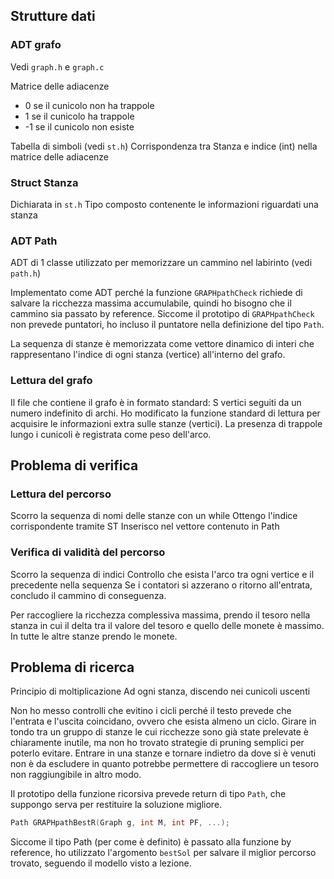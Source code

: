 ## Strutture dati

### ADT grafo

Vedi `graph.h` e `graph.c`

Matrice delle adiacenze
- 0 se il cunicolo non ha trappole
- 1 se il cunicolo ha trappole
- -1 se il cunicolo non esiste

Tabella di simboli (vedi `st.h`)
Corrispondenza tra Stanza e indice (int) nella matrice delle adiacenze

### Struct Stanza

Dichiarata in `st.h`
Tipo composto contenente le informazioni riguardati una stanza

### ADT Path

ADT di 1 classe utilizzato per memorizzare un cammino nel labirinto (vedi `path.h`)

Implementato come ADT perché la funzione `GRAPHpathCheck` richiede di salvare la ricchezza massima accumulabile, quindi ho bisogno che il cammino sia passato by reference. Siccome il prototipo di `GRAPHpathCheck` non prevede puntatori, ho incluso il puntatore nella definizione del tipo `Path`.

La sequenza di stanze è memorizzata come vettore dinamico di interi che rappresentano l'indice di ogni stanza (vertice) all'interno del grafo.

### Lettura del grafo

Il file che contiene il grafo è in formato standard: S vertici seguiti da un numero indefinito di archi.
Ho modificato la funzione standard di lettura per acquisire le informazioni extra sulle stanze (vertici).
La presenza di trappole lungo i cunicoli è registrata come peso dell'arco.

## Problema di verifica

### Lettura del percorso

Scorro la sequenza di nomi delle stanze con un while
Ottengo l'indice corrispondente tramite ST
Inserisco nel vettore contenuto in Path

### Verifica di validità del percorso

Scorro la sequenza di indici
Controllo che esista l'arco tra ogni vertice e il precedente nella sequenza
Se i contatori si azzerano o ritorno all'entrata, concludo il cammino di conseguenza.

Per raccogliere la ricchezza complessiva massima, prendo il tesoro nella stanza in cui il delta tra il valore del tesoro e quello delle monete è massimo. In tutte le altre stanze prendo le monete.

## Problema di ricerca

Principio di moltiplicazione
Ad ogni stanza, discendo nei cunicoli uscenti

Non ho messo controlli che evitino i cicli perché il testo prevede che l'entrata e l'uscita coincidano, ovvero che esista almeno un ciclo.
Girare in tondo tra un gruppo di stanze le cui ricchezze sono già state prelevate è chiaramente inutile, ma non ho trovato strategie di pruning semplici per poterlo evitare.
Entrare in una stanze e tornare indietro da dove si è venuti non è da escludere in quanto potrebbe permettere di raccogliere un tesoro non raggiungibile in altro modo.

Il prototipo della funzione ricorsiva prevede return di tipo `Path`, che suppongo serva per restituire la soluzione migliore.

```c
Path GRAPHpathBestR(Graph g, int M, int PF, ...);
```

Siccome il tipo Path (per come è definito) è passato alla funzione by reference, ho utilizzato l'argomento `bestSol` per salvare il miglior percorso trovato, seguendo il modello visto a lezione.
